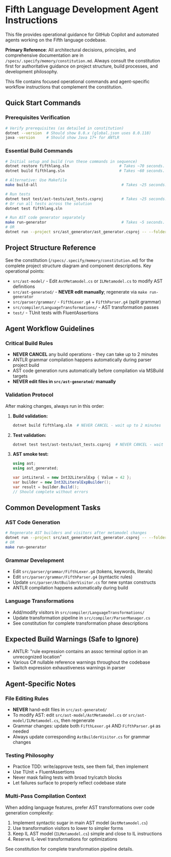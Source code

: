 # Fifth Language Development Agent Instructions

This file provides operational guidance for GitHub Copilot and automated agents working on the Fifth language codebase. 

**Primary Reference**: All architectural decisions, principles, and comprehensive documentation are in `/specs/.specify/memory/constitution.md`. Always consult the constitution first for authoritative guidance on project structure, build processes, and development philosophy.

This file contains focused operational commands and agent-specific workflow instructions that complement the constitution.

## Quick Start Commands

### Prerequisites Verification
```bash
# Verify prerequisites (as detailed in constitution)
dotnet --version  # Should show 8.0.x (global.json uses 8.0.118)
java -version     # Should show Java 17+ for ANTLR
```

### Essential Build Commands
```bash
# Initial setup and build (run these commands in sequence)
dotnet restore fifthlang.sln                      # Takes ~70 seconds. NEVER CANCEL. Set timeout to 120+ seconds.
dotnet build fifthlang.sln                        # Takes ~60 seconds. NEVER CANCEL. Set timeout to 120+ seconds.

# Alternative: Use Makefile
make build-all                                     # Takes ~25 seconds. NEVER CANCEL. Set timeout to 60+ seconds.

# Run tests
dotnet test test/ast-tests/ast_tests.csproj        # Takes ~25 seconds. NEVER CANCEL. Set timeout to 60+ seconds.
# Or run all tests across the solution
dotnet test fifthlang.sln

# Run AST code generator separately
make run-generator                                 # Takes ~5 seconds.
# OR
dotnet run --project src/ast_generator/ast_generator.csproj -- --folder src/ast-generated
```

## Project Structure Reference

See the constitution (`/specs/.specify/memory/constitution.md`) for the complete project structure diagram and component descriptions. Key operational points:

- `src/ast-model/` - Edit `AstMetamodel.cs` or `ILMetamodel.cs` to modify AST definitions
- `src/ast-generated/` - **NEVER edit manually**; regenerate via `make run-generator`
- `src/parser/grammar/` - `FifthLexer.g4` + `FifthParser.g4` (split grammar)
- `src/compiler/LanguageTransformations/` - AST transformation passes
- `test/` - TUnit tests with FluentAssertions

## Agent Workflow Guidelines

### Critical Build Rules
- **NEVER CANCEL** any build operations - they can take up to 2 minutes
- ANTLR grammar compilation happens automatically during parser project build
- AST code generation runs automatically before compilation via MSBuild targets
- **NEVER edit files in `src/ast-generated/` manually**

### Validation Protocol
After making changes, always run in this order:

1. **Build validation:**
   ```bash
   dotnet build fifthlang.sln  # NEVER CANCEL - wait up to 2 minutes
   ```

2. **Test validation:**
   ```bash
   dotnet test test/ast-tests/ast_tests.csproj  # NEVER CANCEL - wait up to 1 minute
   ```

3. **AST smoke test:**
   ```csharp
   using ast;
   using ast_generated;
   
   var intLiteral = new Int32LiteralExp { Value = 42 };
   var builder = new Int32LiteralExpBuilder();
   var result = builder.Build();
   // Should complete without errors
   ```

## Common Development Tasks

### AST Code Generation
```bash
# Regenerate AST builders and visitors after metamodel changes
dotnet run --project src/ast_generator/ast_generator.csproj -- --folder src/ast-generated
# OR
make run-generator
```

### Grammar Development
- Edit `src/parser/grammar/FifthLexer.g4` (tokens, keywords, literals)
- Edit `src/parser/grammar/FifthParser.g4` (syntactic rules)
- Update `src/parser/AstBuilderVisitor.cs` for new syntax constructs
- ANTLR compilation happens automatically during build

### Language Transformations
- Add/modify visitors in `src/compiler/LanguageTransformations/`
- Update transformation pipeline in `src/compiler/ParserManager.cs`
- See constitution for complete transformation phase descriptions

## Expected Build Warnings (Safe to Ignore)
- ANTLR: "rule expression contains an assoc terminal option in an unrecognized location"
- Various C# nullable reference warnings throughout the codebase
- Switch expression exhaustiveness warnings in parser

## Agent-Specific Notes

### File Editing Rules
- **NEVER** hand-edit files in `src/ast-generated/`
- To modify AST: edit `src/ast-model/AstMetamodel.cs` or `src/ast-model/ILMetamodel.cs`, then regenerate
- Grammar changes: update both `FifthLexer.g4` AND `FifthParser.g4` as needed
- Always update corresponding `AstBuilderVisitor.cs` for grammar changes

### Testing Philosophy
- Practice TDD: write/approve tests, see them fail, then implement
- Use TUnit + FluentAssertions
- Never mask failing tests with broad try/catch blocks
- Let failures surface to properly reflect codebase state

### Multi-Pass Compilation Context
When adding language features, prefer AST transformations over code generation complexity:
1. Implement syntactic sugar in main AST model (`AstMetamodel.cs`)
2. Use transformation visitors to lower to simpler forms
3. Keep IL AST model (`ILMetamodel.cs`) simple and close to IL instructions
4. Reserve IL-level transformations for optimizations

See constitution for complete transformation pipeline details.
